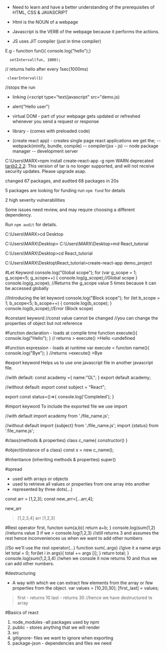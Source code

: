 - Need to learn and have a better understanding of the prerequisites of HTML, CSS & JAVASCRIPT

- Html is the NOUN of a webpage
- Javascript is the VERB of the webpage because it performs the actions.
- JS uses JIT compiler (just in time compiler)

E.g - function fun(){
          console.log("hello");}

      setInterval(fun, 1000);
// returns hello after every 1sec(1000ms)

     clearInterval(1)
//stops the run

- linking (<script type="text/javascript" src="demo.js</script>)

- alert("Hello user")

- virtual DOM - part of your webpage gets updated or refreshed whenever you send a request or response
- library - (comes with preloaded code)

- (create react app) - creates single page react applications
we get the; -- webpack(minify, bundle, compile)
            -- compiler(jsx - js)
            -- node package manager
            -- development server

C:\Users\MARX>npm install create-react-app -g
npm WARN deprecated tar@2.2.2: This version of tar is no longer supported, and will not receive security updates. Please upgrade asap.

changed 67 packages, and audited 68 packages in 20s

5 packages are looking for funding
  run `npm fund` for details

2 high severity vulnerabilities

Some issues need review, and may require choosing
a different dependency.

Run `npm audit` for details.

C:\Users\MARX>cd Desktop

C:\Users\MARX\Desktop>
C:\Users\MARX\Desktop>md React_tutorial

C:\Users\MARX\Desktop>cd React_tutorial

C:\Users\MARX\Desktop\React_tutorial>create-react-app demo_project

#Let Keyword
console.log("Global scope");
for (var g_scope = 1; g_scope<5; g_scope++)
{
  console.log(g_scope);//Global scope
}
console.log(g_scope);
//Returns the g_scope value 5 times because it can be accessed globally

//Introducing the let keyword
console.log("Block scope");
for (let b_scope = 1; b_scope<5; b_scope++)
{
  console.log(b_scope);
}
console.log(b_scope);//Error (Block scope)

#constant keyword
//const value cannot be changed
//you can change the properties of object but not reference


#function declaration - loads at compile time
function execute(){ 
   console.log("Hello");
}
// returns > execute()
           >Hello
           <undefined

#function expression - loads at runtime
var execute = functon name(){
    console.log("Bye");
}
//returns >execute()
          >Bye

#export keyword
Helps us to use one javascript file in another javascript file.

//with default:
const academy ={
    name:"GL";
}
export default academy;

//without default:
export const subject = "React";

export const status=()=>{
   console.log('Completed');
}

#import keyword
To include the exported file we use import

//with default
import academy from './file_name.js';

//without default
import {subject} from './file_name.js';
import {status} from '.file_name.js';

#class(methods & properties)
class c_name{
 constructor()
}

#object(instance of a class)
const x = new
c_name();

#Inheritance (inheriting methods & properties)
super()

#spread
- used with arrays or objects
- used to retrieve all values or properties from one array into another
- represented by three dots(...)

const arr = [1,2,3];
const new_arr=[...arr,4];

new_arr 
> [1,2,3,4]
arr
> [1,2,3]

#Rest operator
first,
functon sum(a,b){
  return a+b;
}
console.log(sum(1,2)
//returns value 3
if we > console.log(1,2,3)
//still returns 3 and assumes the rest
hence inconveniences us when we want to add other numbers

//So we'll use the rest operator(...)
function sum(..args) //give it a name args
     let total = 0;
     for(let i in args){
         total += args [i];
     }
     return total;
}
console.log(sum(1,2,3,4)
//when we console it now returns 10 and thus we can add other numbers.

#destructuring
- A way with which we can extract few elements from the array or few properties from the object.
var values = [10,20,30];
[first,,last] = values;

> first - returns 10
>last - returns 30
//hence we have destructured te array


#Basics of react
1. node_modules -all packages used by npm
2. public - stores anything that we will render
3. src
4. gitignore- files we want to ignore when exporting
5. package-json - dependencies and files we need 
 